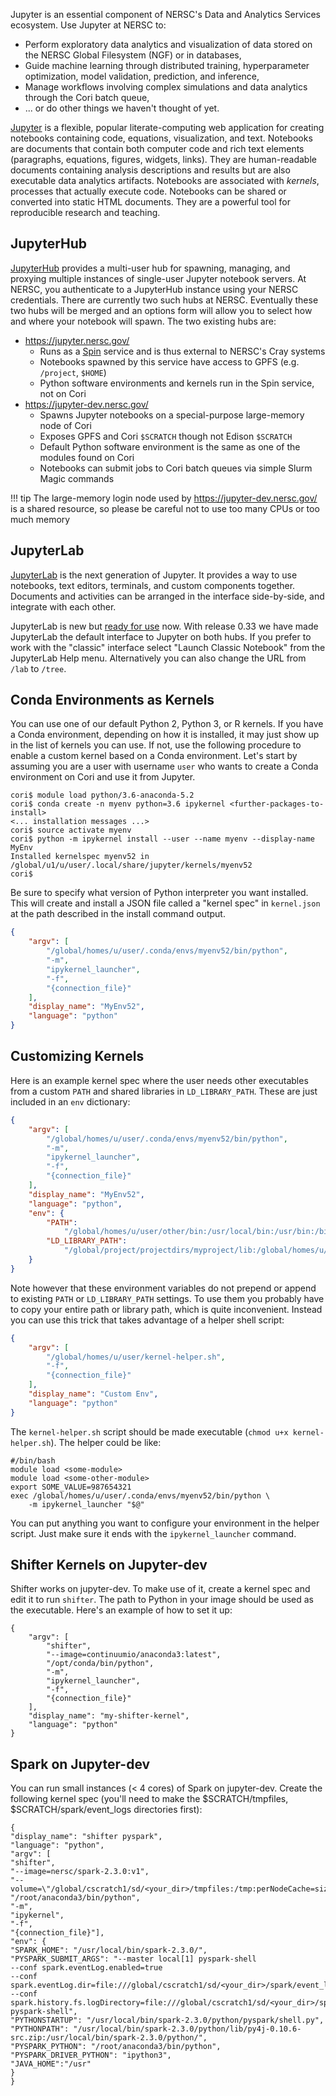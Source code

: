 Jupyter is an essential component of NERSC's Data and Analytics Services ecosystem.
Use Jupyter at NERSC to:

* Perform exploratory data analytics and visualization of data stored on the NERSC Global Filesystem (NGF) or in databases,
* Guide machine learning through distributed training, hyperparameter optimization, model validation, prediction, and inference,
* Manage workflows involving complex simulations and data analytics through the Cori batch queue,
* ... or do other things we haven't thought of yet.

[Jupyter](https://jupyter.readthedocs.io/en/latest/)
is a flexible, popular literate-computing web application for creating notebooks containing code, equations, visualization, and text.
Notebooks are documents that contain both computer code and rich text elements (paragraphs, equations, figures, widgets, links).
They are human-readable documents containing analysis descriptions and results but are also executable data analytics artifacts.
Notebooks are associated with *kernels*, processes that actually execute code.
Notebooks can be shared or converted into static HTML documents.
They are a powerful tool for reproducible research and teaching.

## JupyterHub

[JupyterHub](https://jupyterhub.readthedocs.io/en/stable/)
provides a multi-user hub for spawning, managing, and proxying multiple instances of single-user Jupyter notebook servers.
At NERSC, you authenticate to a JupyterHub instance using your NERSC credentials.
There are currently two such hubs at NERSC.
Eventually these two hubs will be merged and an options form will allow you to select how and where your notebook will spawn.
The two existing hubs are:

* https://jupyter.nersc.gov/
    * Runs as a [Spin](/services/spin/) service and is thus external to NERSC's Cray systems
    * Notebooks spawned by this service have access to GPFS (e.g. `/project`, `$HOME`)
    * Python software environments and kernels run in the Spin service, not on Cori
* https://jupyter-dev.nersc.gov/
    * Spawns Jupyter notebooks on a special-purpose large-memory node of Cori
    * Exposes GPFS and Cori `$SCRATCH` though not Edison `$SCRATCH`
    * Default Python software environment is the same as one of the modules found on Cori
    * Notebooks can submit jobs to Cori batch queues via simple Slurm Magic commands

!!! tip
    The large-memory login node used by <https://jupyter-dev.nersc.gov/>
    is a shared resource, so please be careful not to use too many CPUs
    or too much memory

## JupyterLab

[JupyterLab](https://jupyterlab.readthedocs.io/en/stable/)
is the next generation of Jupyter.
It provides a way to use notebooks, text editors, terminals, and custom components together.
Documents and activities can be arranged in the interface side-by-side, and integrate with each other.

JupyterLab is new but [ready for use](https://blog.jupyter.org/jupyterlab-is-ready-for-users-5a6f039b8906) now.
With release 0.33 we have made JupyterLab the default interface to Jupyter on both hubs.
If you prefer to work with the "classic" interface select "Launch Classic Notebook" from the JupyterLab Help menu.
Alternatively you can also change the URL from `/lab` to `/tree`.

## Conda Environments as Kernels

You can use one of our default Python 2, Python 3, or R kernels.
If you have a Conda environment, depending on how it is installed, it may just show up in the list of kernels you can use.
If not, use the following procedure to enable a custom kernel based on a Conda environment.
Let's start by assuming you are a user with username `user` who wants to create a Conda environment on Cori and use it from Jupyter.

    cori$ module load python/3.6-anaconda-5.2
    cori$ conda create -n myenv python=3.6 ipykernel <further-packages-to-install>
    <... installation messages ...>
    cori$ source activate myenv
    cori$ python -m ipykernel install --user --name myenv --display-name MyEnv
    Installed kernelspec myenv52 in /global/u1/u/user/.local/share/jupyter/kernels/myenv52
    cori$

Be sure to specify what version of Python interpreter you want installed.
This will create and install a JSON file called a "kernel spec" in `kernel.json` at the path described in the install command output.

```json
{
	"argv": [
  		"/global/homes/u/user/.conda/envs/myenv52/bin/python",
  		"-m",
  		"ipykernel_launcher",
  		"-f",
  		"{connection_file}"
 	],
 	"display_name": "MyEnv52",
 	"language": "python"
}
```

## Customizing Kernels

Here is an example kernel spec where the user needs other executables from a custom `PATH` and shared libraries in `LD_LIBRARY_PATH`.
These are just included in an `env` dictionary:

```json
{
	"argv": [
  		"/global/homes/u/user/.conda/envs/myenv52/bin/python",
  		"-m",
  		"ipykernel_launcher",
  		"-f",
  		"{connection_file}"
 	],
 	"display_name": "MyEnv52",
 	"language": "python",
	"env": {
    	"PATH":
			"/global/homes/u/user/other/bin:/usr/local/bin:/usr/bin:/bin",
    	"LD_LIBRARY_PATH":
			"/global/project/projectdirs/myproject/lib:/global/homes/u/user/lib"
  	}
}
```

Note however that these environment variables do not prepend or append to existing `PATH` or `LD_LIBRARY_PATH` settings.
To use them you probably have to copy your entire path or library path, which is quite inconvenient.
Instead you can use this trick that takes advantage of a helper shell script:

```json
{
	"argv": [
    	"/global/homes/u/user/kernel-helper.sh",
  		"-f",
  		"{connection_file}"
 	],
 	"display_name": "Custom Env",
 	"language": "python"
}
```

The `kernel-helper.sh` script should be made executable (`chmod u+x kernel-helper.sh`).
The helper could be like:

```shell
#/bin/bash
module load <some-module>
module load <some-other-module>
export SOME_VALUE=987654321
exec /global/homes/u/user/.conda/envs/myenv52/bin/python \
	-m ipykernel_launcher "$@"
```

You can put anything you want to configure your environment in the helper script.
Just make sure it ends with the `ipykernel_launcher` command.

## Shifter Kernels on Jupyter-dev

Shifter works on jupyter-dev.
To make use of it, create a kernel spec and edit it to run `shifter`.
The path to Python in your image should be used as the executable.
Here's an example of how to set it up:

```shell
{
	"argv": [
    	"shifter",
        "--image=continuumio/anaconda3:latest",
        "/opt/conda/bin/python",
        "-m",
		"ipykernel_launcher",
        "-f",
		"{connection_file}"
	],
    "display_name": "my-shifter-kernel",
    "language": "python"
}
```

## Spark on Jupyter-dev

You can run small instances (< 4 cores) of Spark on jupyter-dev.
Create the following kernel spec (you'll need to make the $SCRATCH/tmpfiles, $SCRATCH/spark/event_logs directories first):

```shell
{
"display_name": "shifter pyspark",
"language": "python",
"argv": [
"shifter",
"--image=nersc/spark-2.3.0:v1",
"--volume=\"/global/cscratch1/sd/<your_dir>/tmpfiles:/tmp:perNodeCache=size=200G\"",
"/root/anaconda3/bin/python",
"-m",
"ipykernel",
"-f",
"{connection_file}"],
"env": {
"SPARK_HOME": "/usr/local/bin/spark-2.3.0/",
"PYSPARK_SUBMIT_ARGS": "--master local[1] pyspark-shell
--conf spark.eventLog.enabled=true
--conf spark.eventLog.dir=file:///global/cscratch1/sd/<your_dir>/spark/event_logs
--conf spark.history.fs.logDirectory=file:///global/cscratch1/sd/<your_dir>/spark/event_logs pyspark-shell",
"PYTHONSTARTUP": "/usr/local/bin/spark-2.3.0/python/pyspark/shell.py",
"PYTHONPATH": "/usr/local/bin/spark-2.3.0/python/lib/py4j-0.10.6-src.zip:/usr/local/bin/spark-2.3.0/python/",
"PYSPARK_PYTHON": "/root/anaconda3/bin/python",
"PYSPARK_DRIVER_PYTHON": "ipython3",
"JAVA_HOME":"/usr"
}
}
```